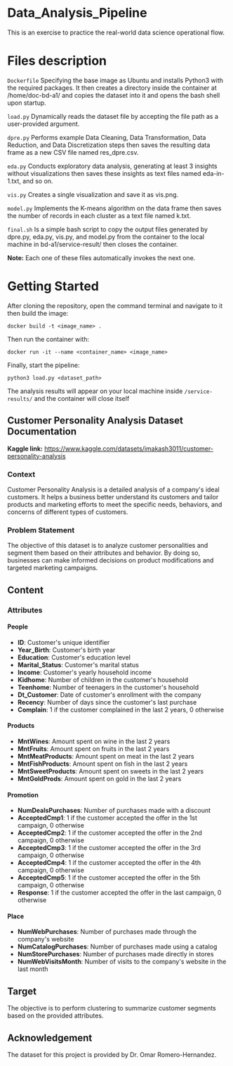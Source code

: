 # Data_Analysis_Pipeline

This is an exercise to practice the real-world data science operational flow.

# Files description
`Dockerfile` Specifying the base image as Ubuntu and installs Python3 with the required packages. It then creates a directory inside the container at /home/doc-bd-a1/ and copies the dataset into it and opens the bash shell upon startup.

`load.py` Dynamically reads the dataset file by accepting the file path as a user-provided argument.

`dpre.py` Performs example Data Cleaning, Data Transformation, Data Reduction, and Data Discretization steps then saves the resulting data frame as a new CSV file named res_dpre.csv. 

`eda.py` Conducts exploratory data analysis, generating at least 3 insights without visualizations then saves these insights as text files named eda-in-1.txt, and so on.

`vis.py` Creates a single visualization and save it as vis.png.

`model.py` Implements the K-means algorithm on the data frame then saves the number of records in each cluster as a text file named k.txt.

`final.sh` Is a simple bash script to copy the output files generated by dpre.py, eda.py, vis.py, and model.py from the container to the local machine in bd-a1/service-result/ then closes the container.

**Note:** Each one of these files automatically invokes the next one.

# Getting Started
After cloning the repository, open the command terminal and navigate to it then build the image:

`docker build -t <image_name> .`

Then run the container with:

`docker run -it --name <container_name> <image_name>`

Finally, start the pipeline:

`python3 load.py <dataset_path>`

The analysis results will appear on your local machine inside `/service-results/` and the container will close itself

## Customer Personality Analysis Dataset Documentation
**Kaggle link:** https://www.kaggle.com/datasets/imakash3011/customer-personality-analysis
### Context
Customer Personality Analysis is a detailed analysis of a company's ideal customers. It helps a business better understand its customers and tailor products and marketing efforts to meet the specific needs, behaviors, and concerns of different types of customers.

### Problem Statement
The objective of this dataset is to analyze customer personalities and segment them based on their attributes and behavior. By doing so, businesses can make informed decisions on product modifications and targeted marketing campaigns.

## Content
### Attributes
#### People
- **ID**: Customer's unique identifier
- **Year_Birth**: Customer's birth year
- **Education**: Customer's education level
- **Marital_Status**: Customer's marital status
- **Income**: Customer's yearly household income
- **Kidhome**: Number of children in the customer's household
- **Teenhome**: Number of teenagers in the customer's household
- **Dt_Customer**: Date of customer's enrollment with the company
- **Recency**: Number of days since the customer's last purchase
- **Complain**: 1 if the customer complained in the last 2 years, 0 otherwise

#### Products
- **MntWines**: Amount spent on wine in the last 2 years
- **MntFruits**: Amount spent on fruits in the last 2 years
- **MntMeatProducts**: Amount spent on meat in the last 2 years
- **MntFishProducts**: Amount spent on fish in the last 2 years
- **MntSweetProducts**: Amount spent on sweets in the last 2 years
- **MntGoldProds**: Amount spent on gold in the last 2 years

#### Promotion
- **NumDealsPurchases**: Number of purchases made with a discount
- **AcceptedCmp1**: 1 if the customer accepted the offer in the 1st campaign, 0 otherwise
- **AcceptedCmp2**: 1 if the customer accepted the offer in the 2nd campaign, 0 otherwise
- **AcceptedCmp3**: 1 if the customer accepted the offer in the 3rd campaign, 0 otherwise
- **AcceptedCmp4**: 1 if the customer accepted the offer in the 4th campaign, 0 otherwise
- **AcceptedCmp5**: 1 if the customer accepted the offer in the 5th campaign, 0 otherwise
- **Response**: 1 if the customer accepted the offer in the last campaign, 0 otherwise

#### Place
- **NumWebPurchases**: Number of purchases made through the company's website
- **NumCatalogPurchases**: Number of purchases made using a catalog
- **NumStorePurchases**: Number of purchases made directly in stores
- **NumWebVisitsMonth**: Number of visits to the company's website in the last month

## Target
The objective is to perform clustering to summarize customer segments based on the provided attributes.

## Acknowledgement
The dataset for this project is provided by Dr. Omar Romero-Hernandez.
